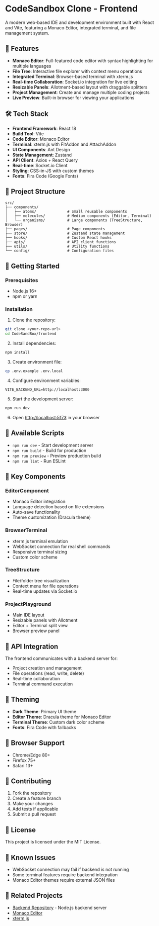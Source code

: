 # CodeSandbox Clone - Frontend

A modern web-based IDE and development environment built with React and Vite, featuring a Monaco Editor, integrated terminal, and file management system.

## 🚀 Features

-   **Monaco Editor**: Full-featured code editor with syntax highlighting for multiple languages
-   **File Tree**: Interactive file explorer with context menu operations
-   **Integrated Terminal**: Browser-based terminal with xterm.js
-   **Real-time Collaboration**: Socket.io integration for live editing
-   **Resizable Panels**: Allotment-based layout with draggable splitters
-   **Project Management**: Create and manage multiple coding projects
-   **Live Preview**: Built-in browser for viewing your applications

## 🛠 Tech Stack

-   **Frontend Framework**: React 18
-   **Build Tool**: Vite
-   **Code Editor**: Monaco Editor
-   **Terminal**: xterm.js with FitAddon and AttachAddon
-   **UI Components**: Ant Design
-   **State Management**: Zustand
-   **API Client**: Axios + React Query
-   **Real-time**: Socket.io Client
-   **Styling**: CSS-in-JS with custom themes
-   **Fonts**: Fira Code (Google Fonts)

## 📁 Project Structure

```
src/
├── components/
│   ├── atoms/              # Small reusable components
│   ├── molecules/          # Medium components (Editor, Terminal)
│   └── organisms/          # Large components (TreeStructure, Browser)
├── pages/                  # Page components
├── store/                  # Zustand state management
├── hooks/                  # Custom React hooks
├── apis/                   # API client functions
├── utils/                  # Utility functions
└── config/                 # Configuration files
```

## 🚀 Getting Started

### Prerequisites

-   Node.js 16+
-   npm or yarn

### Installation

1. Clone the repository:

```bash
git clone <your-repo-url>
cd CodeSandBox/frontend
```

2. Install dependencies:

```bash
npm install
```

3. Create environment file:

```bash
cp .env.example .env.local
```

4. Configure environment variables:

```env
VITE_BACKEND_URL=http://localhost:3000
```

5. Start the development server:

```bash
npm run dev
```

6. Open [http://localhost:5173](http://localhost:5173) in your browser

## 🔧 Available Scripts

-   `npm run dev` - Start development server
-   `npm run build` - Build for production
-   `npm run preview` - Preview production build
-   `npm run lint` - Run ESLint

## 🎯 Key Components

### EditorComponent

-   Monaco Editor integration
-   Language detection based on file extensions
-   Auto-save functionality
-   Theme customization (Dracula theme)

### BrowserTerminal

-   xterm.js terminal emulation
-   WebSocket connection for real shell commands
-   Responsive terminal sizing
-   Custom color scheme

### TreeStructure

-   File/folder tree visualization
-   Context menu for file operations
-   Real-time updates via Socket.io

### ProjectPlayground

-   Main IDE layout
-   Resizable panels with Allotment
-   Editor + Terminal split view
-   Browser preview panel

## 🔌 API Integration

The frontend communicates with a backend server for:

-   Project creation and management
-   File operations (read, write, delete)
-   Real-time collaboration
-   Terminal command execution

## 🎨 Theming

-   **Dark Theme**: Primary UI theme
-   **Editor Theme**: Dracula theme for Monaco Editor
-   **Terminal Theme**: Custom dark color scheme
-   **Fonts**: Fira Code with fallbacks

## 🧩 Browser Support

-   Chrome/Edge 80+
-   Firefox 75+
-   Safari 13+

## 🤝 Contributing

1. Fork the repository
2. Create a feature branch
3. Make your changes
4. Add tests if applicable
5. Submit a pull request

## 📄 License

This project is licensed under the MIT License.

## 🚨 Known Issues

-   WebSocket connection may fail if backend is not running
-   Some terminal features require backend integration
-   Monaco Editor themes require external JSON files

## 🔗 Related Projects

-   [Backend Repository](../backend) - Node.js backend server
-   [Monaco Editor](https://microsoft.github.io/monaco-editor/)
-   [xterm.js](https://xtermjs.org/)
